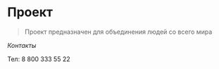 # Проект

> Проект предназначен для объединения людей со всего мира

_Контакты_

Тел: 8 800 333 55 22